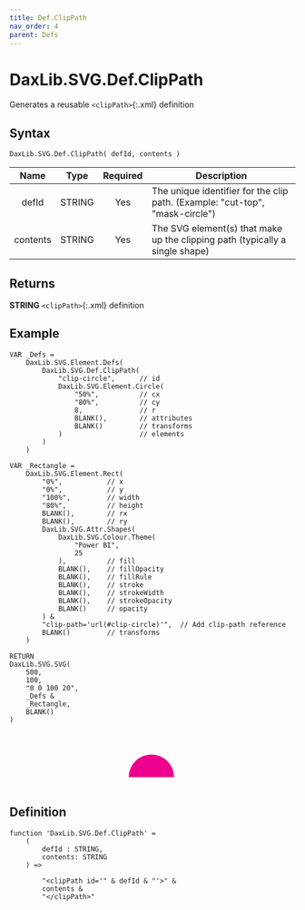 ```yaml
---
title: Def.ClipPath
nav_order: 4
parent: Defs
---
```


# DaxLib.SVG.Def.ClipPath

Generates a reusable `<clipPath>`{:.xml} definition

## Syntax

```dax
DaxLib.SVG.Def.ClipPath( defId, contents )
```

| Name     | Type   | Required | Description                                                        |
|:---:|:---:|:---:|---|
| defId    | <span class="type-label string">STRING</span> | Yes      | The unique identifier for the clip path. (Example: "cut-top", "mask-circle") |
| contents | <span class="type-label string">STRING</span> | Yes      | The SVG element(s) that make up the clipping path (typically a single shape) |

## Returns

<span class="type-label string">**STRING**</span> `<clipPath>`{:.xml} definition

## Example

```dax
VAR _Defs = 
    DaxLib.SVG.Element.Defs(
        DaxLib.SVG.Def.ClipPath(
            "clip-circle",      // id
            DaxLib.SVG.Element.Circle(
                "50%",          // cx 
                "80%",          // cy
                8,              // r
                BLANK(),        // attributes
                BLANK()         // transforms
            )                   // elements
        )
    )

VAR _Rectangle = 
    DaxLib.SVG.Element.Rect(
        "0%",           // x
        "0%",           // y
        "100%",         // width
        "80%",          // height
        BLANK(),        // rx
        BLANK(),        // ry
        DaxLib.SVG.Attr.Shapes(
            DaxLib.SVG.Colour.Theme(
                "Power BI",
                25
            ),          // fill
            BLANK(),    // fillOpacity
            BLANK(),    // fillRule   
            BLANK(),    // stroke
            BLANK(),    // strokeWidth
            BLANK(),    // strokeOpacity
            BLANK()     // opacity
        ) &
        "clip-path='url(#clip-circle)'",  // Add clip-path reference
        BLANK()         // transforms
    )

RETURN
DaxLib.SVG.SVG(
    500,
    100,
    "0 0 100 20",
    _Defs &          
    _Rectangle,    
    BLANK()         
)
```

<svg width='500' height='100' viewbox= '0 0 100 20' xmlns='http://www.w3.org/2000/svg'><defs><clipPath id='clip-circle'><circle cx='50%' cy='80%' r='8'/></clipPath></defs><rect x='0%' y='0%' width='100%' height='80%' fill='#EC008C' clip-path='url(#clip-circle)' /></svg>

## Definition

```dax
function 'DaxLib.SVG.Def.ClipPath' =
    (
        defId : STRING,
        contents: STRING
    ) =>
        
        "<clipPath id='" & defId & "'>" &
        contents &
        "</clipPath>"
```